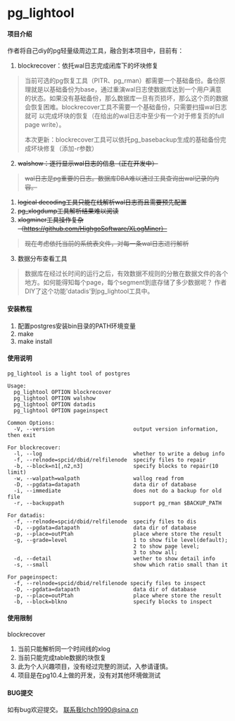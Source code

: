 # pg_lightool

#### 项目介绍
作者将自己diy的pg轻量级周边工具，融合到本项目中，目前有：

1. blockrecover：依托wal日志完成闭库下的坏块修复

>当前可选的pg恢复工具（PITR、pg_rman）都需要一个基础备份。备份原理就是以基础备份为base，通过重演wal日志使数据库达到一个用户满意
>的状态。如果没有基础备份，那么数据库一旦有页损坏，那么这个页的数据会恢复困难。blockrecover工具不需要一个基础备份，只需要扫描wal日志就可
>以完成坏块的恢复（在给出的wal日志中至少有一个对于修复页的full page write）。
>
>本次更新：blockrecover工具可以依托pg_basebackup生成的基础备份完成坏块修复（添加-r参数）

2. ~~walshow：逐行显示wal日志的信息（正在开发中）~~
>~~wal日志是pg重要的日志。数据库DBA难以通过工具查询出wal记录的内容。~~
1. ~~logical decoding工具只能在线解析wal日志而且需要预先配置~~
2. ~~pg_xlogdump工具解析结果难以阅读~~
3. ~~xlogminer工具操作复杂（https://github.com/HighgoSoftware/XLogMiner）~~
>~~现在考虑依托当前的系统表文件，对每一条wal日志进行解析~~

3. 数据分布查看工具 
>数据库在经过长时间的运行之后，有效数据不规则的分散在数据文件的各个地方。如何能得知每个page，每个segment到底存储了多少数据呢？
>作者DIY了这个功能'datadis'到pg_lightool工具中。

#### 安装教程

1. 配置postgres安装bin目录的PATH环境变量
2. make
3. make install

#### 使用说明

```
pg_lightool is a light tool of postgres

Usage:
  pg_lightool OPTION blockrecover
  pg_lightool OPTION walshow
  pg_lightool OPTION datadis
  pg_lightool OPTION pageinspect

Common Options:
  -V, --version                         output version information, then exit

For blockrecover:
  -l, --log                             whether to write a debug info
  -f, --relnode=spcid/dbid/relfilenode  specify files to repair
  -b, --block=n1[,n2,n3]                specify blocks to repair(10 limit)
  -w, --walpath=walpath                 wallog read from
  -D, --pgdata=datapath                 data dir of database
  -i, --immediate			            does not do a backup for old file
  -r, --backuppath			            support pg_rman $BACKUP_PATH

For datadis:
  -f, --relnode=spcid/dbid/relfilenode  specify files to dis
  -D, --pgdata=datapath                 data dir of database
  -p, --place=outPtah                   place where store the result
  -g, --grade=level                     1 to show file level(default);
                                        2 to show page level;
                                        3 to show all;
  -d, --detail		                    wether to show detail info
  -s, --small		                    show which ratio small than it

For pageinspect:
  -f, --relnode=spcid/dbid/relfilenode specify files to inspect
  -D, --pgdata=datapath                 data dir of database
  -p, --place=outPtah                   place where store the result
  -b, --block=blkno                     specify blocks to inspect

```



#### 使用限制
blockrecover
1. 当前只能解析同一个时间线的xlog
2. 当前只能完成table数据的块恢复
3. 此为个人兴趣项目，没有经过完整的测试，入参请谨慎。
4. 项目是在pg10.4上做的开发，没有对其他环境做测试

#### BUG提交
如有bug欢迎提交。
联系我lchch1990@sina.cn